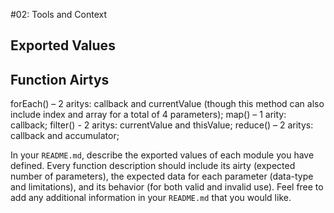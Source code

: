 #02: Tools and Context

##  Exported Values

## Function Airtys
forEach() – 2 aritys: callback and currentValue (though this method can also include index and array for a total of 4 parameters);
map() – 1 arity: callback;
filter() - 2 aritys: currentValue and thisValue;
reduce() – 2 aritys: callback and accumulator;



In your `README.md`, describe the exported values of each module you have defined. Every function description should include its airty (expected number of parameters), the expected data for each parameter (data-type and limitations), and its behavior (for both valid and invalid use). Feel free to add any additional information in your `README.md` that you would like.

